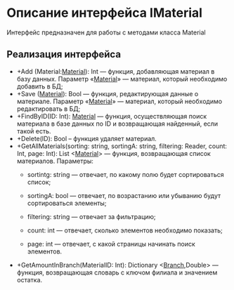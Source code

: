 # Описание интерфейса IMaterial
Интерфейс предназначен для работы с методами класса Material

## Реализация интерфейса
* +Add (Material:[Material](https://github.com/To4ilko1/tattoo-parlor/blob/master/docs/Material.md "объект класса Material")): Int — функция, добавляющая материал в базу данных. Параметр «[Material](https://github.com/To4ilko1/tattoo-parlor/blob/master/docs/Material.md "объект класса Material")» — материал, 
который необходимо добавить в БД;
* +Save ([Material](https://github.com/To4ilko1/tattoo-parlor/blob/master/docs/Material.md "объект класса Material")): Bool — функция, редактирующая данные о материале. Параметр «[Material](https://github.com/To4ilko1/tattoo-parlor/blob/master/docs/Material.md "объект класса Material")» — 
материал, который необходимо редактировать в БД;
* +FindByID(ID: Int): [Material](https://github.com/To4ilko1/tattoo-parlor/blob/master/docs/Material.md "объект класса Material")  — функция, осуществляющая поиск материала в базе данных по ID и возвращающая найденный, если такой есть. 
* +Delete(ID): Bool – функция удаляет материал.
* +GetAllMaterials(sorting: string, sortingA: string, filtering: Reader, count: Int, page: Int): List <[Material](https://github.com/To4ilko1/tattoo-parlor/blob/master/docs/Material.md "объект класса Material")> — функция, возвращающая список материалов. 
Параметры: 
	* sortintg: string — отвечает, по какому полю будет сортироваться список;
  
	* sortingA: bool — отвечает, по возрастанию или убыванию будут сортироваться элементы;
  
	* filtering: string — отвечает за фильтрацию;
  
	* count: int — отвечает, сколько элементов необходимо показать;
  
	* page: int — отвечает, с какой страницы начинать поиск элементов.
* +GetAmountInBranch(MaterialID: Int): Dictionary <[Branch](https://github.com/To4ilko1/tattoo-parlor/blob/master/docs/Branch.md "объект класса Branch"),Double> — функция, возвращающая словарь с ключом филиала и значением остатка.